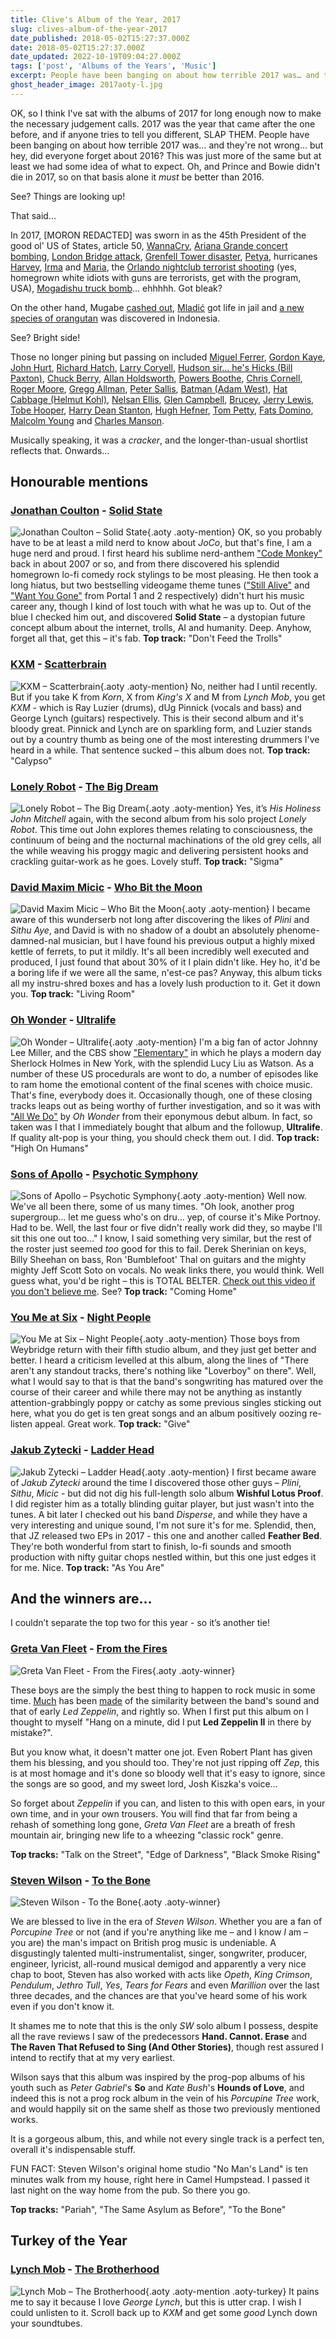 ```yaml
---
title: Clive's Album of the Year, 2017
slug: clives-album-of-the-year-2017
date_published: 2018-05-02T15:27:37.000Z
date: 2018-05-02T15:27:37.000Z
date_updated: 2022-10-19T09:04:27.000Z
tags: ['post', 'Albums of the Years', 'Music']
excerpt: People have been banging on about how terrible 2017 was… and they're not wrong… but hey, did everyone forget about 2016?
ghost_header_image: 2017aoty-l.jpg
---
```


OK, so I think I've sat with the albums of 2017 for long enough now to make the necessary judgement calls. 2017 was the year that came after the one before, and if anyone tries to tell you different, SLAP THEM. People have been banging on about how terrible 2017 was… and they're not wrong… but hey, did everyone forget about 2016? This was just more of the same but at least we had some idea of what to expect. Oh, and Prince and Bowie didn't die in 2017, so on that basis alone it *must* be better than 2016.

See? Things are looking up!

That said…

In 2017, [MORON REDACTED] was sworn in as the 45th President of the good ol' US of States, article 50, [WannaCry](https://en.wikipedia.org/wiki/WannaCry_ransomware_attack), [Ariana Grande concert bombing](https://en.wikipedia.org/wiki/Manchester_Arena_bombing), [London Bridge attack](https://en.wikipedia.org/wiki/June_2017_London_Bridge_attack), [Grenfell Tower disaster](https://en.wikipedia.org/wiki/Grenfell_Tower_fire), [Petya](https://en.wikipedia.org/wiki/Petya_(malware)), hurricanes [Harvey](https://en.wikipedia.org/wiki/Hurricane_Harvey), [Irma](https://en.wikipedia.org/wiki/Hurricane_Irma) and [Maria](https://en.wikipedia.org/wiki/Hurricane_Maria), the [Orlando nightclub terrorist shooting](https://en.wikipedia.org/wiki/2016_Orlando_nightclub_shooting) (yes, homegrown white idiots with guns are terrorists, get with the program, USA), [Mogadishu truck bomb](https://en.wikipedia.org/wiki/14_October_2017_Mogadishu_bombings)… ehhhhh. Got bleak?

On the other hand, Mugabe [cashed out](https://en.wikipedia.org/wiki/2017_Zimbabwean_coup_d%27%C3%A9tat), [Mladić](https://en.wikipedia.org/wiki/Ratko_Mladi%C4%87) got life in jail and [a new species of orangutan](https://en.wikipedia.org/wiki/Tapanuli_orangutan) was discovered in Indonesia.

See? Bright side!

Those no longer pining but passing on included [Miguel Ferrer](https://en.wikipedia.org/wiki/Miguel_Ferrer), [Gordon Kaye](https://en.wikipedia.org/wiki/Gorden_Kaye), [John Hurt](https://en.wikipedia.org/wiki/John_Hurt), [Richard Hatch](https://en.wikipedia.org/wiki/Richard_Hatch_(actor)), [Larry Coryell](https://en.wikipedia.org/wiki/Larry_Coryell), [Hudson sir… he's Hicks (Bill Paxton)](https://en.wikipedia.org/wiki/Bill_Paxton), [Chuck Berry](https://en.wikipedia.org/wiki/Chuck_Berry), [Allan Holdsworth](https://en.wikipedia.org/wiki/Allan_Holdsworth), [Powers Boothe](https://en.wikipedia.org/wiki/Powers_Boothe), [Chris Cornell](https://en.wikipedia.org/wiki/Chris_Cornell), [Roger Moore](https://en.wikipedia.org/wiki/Roger_Moore), [Gregg Allman](https://en.wikipedia.org/wiki/Gregg_Allman), [Peter Sallis](https://en.wikipedia.org/wiki/Peter_Sallis), [Batman (Adam West)](https://en.wikipedia.org/wiki/Adam_West), [Hat Cabbage (Helmut Kohl)](https://en.wikipedia.org/wiki/Helmut_Kohl), [Nelsan Ellis](https://en.wikipedia.org/wiki/Nelsan_Ellis), [Glen Campbell](https://en.wikipedia.org/wiki/Glen_Campbell), [Brucey](https://en.wikipedia.org/wiki/Bruce_Forsyth), [Jerry Lewis](https://en.wikipedia.org/wiki/Jerry_Lewis), [Tobe Hooper](https://en.wikipedia.org/wiki/Tobe_Hooper), [Harry Dean Stanton](https://en.wikipedia.org/wiki/Harry_Dean_Stanton), [Hugh Hefner](https://en.wikipedia.org/wiki/Hugh_Hefner), [Tom Petty](https://en.wikipedia.org/wiki/Tom_Petty), [Fats Domino](https://en.wikipedia.org/wiki/Fats_Domino), [Malcolm Young](https://en.wikipedia.org/wiki/Malcolm_Young) and [Charles Manson](https://en.wikipedia.org/wiki/Charles_Manson).

Musically speaking, it was a *cracker*, and the longer-than-usual shortlist reflects that. Onwards…

## Honourable mentions

### [Jonathan Coulton](https://www.jonathancoulton.com/) - [Solid State](http://solidstate.jonathancoulton.com/)

![Jonathan Coulton – Solid State](/public/images/2020/05/jonathan-coulton_solid-state.jpeg){.aoty .aoty-mention} OK, so you probably have to be at least a mild nerd to know about *JoCo*, but that's fine, I am a huge nerd and proud. I first heard his sublime nerd-anthem ["Code Monkey"](https://www.youtube.com/watch?v=v4Wy7gRGgeA) back in about 2007 or so, and from there discovered his splendid homegrown lo-fi comedy rock stylings to be most pleasing. He then took a long hiatus, but two bestselling videogame theme tunes (["Still Alive"](https://www.youtube.com/watch?v=Y6ljFaKRTrI) and ["Want You Gone"](https://www.youtube.com/watch?v=dVVZaZ8yO6o) from Portal 1 and 2 respectively) didn't hurt his music career any, though I kind of lost touch with what he was up to. Out of the blue I checked him out, and discovered **Solid State** – a dystopian future concept album about the internet, trolls, AI and humanity. Deep. Anyhow, forget all that, get this – it's fab. **Top track:** "Don't Feed the Trolls"

### [KXM](https://www.ratpakrecordsamerica.com/kxm) - [Scatterbrain](https://www.amazon.co.uk/Scatterbrain-KXM/dp/B01N0ZKP1K/)

![KXM – Scatterbrain](/public/images/2020/05/kxm_scatterbrain.jpeg){.aoty .aoty-mention} No, neither had I until recently. But if you take K from *Korn*, X from *King's X* and M from *Lynch Mob*, you get *KXM* - which is Ray Luzier (drums), dUg Pinnick (vocals and bass) and George Lynch (guitars) respectively. This is their second album and it's bloody great. Pinnick and Lynch are on sparkling form, and Luzier stands out by a country thumb as being one of the most interesting drummers I've heard in a while. That sentence sucked – this album does not. **Top track:** "Calypso"

### [Lonely Robot](http://johnmitchellhq.com/lonely-robot/) - [The Big Dream](https://www.amazon.co.uk/Big-Dream-Lonely-Robot/dp/B06XGW8D6S/)

![Lonely Robot – The Big Dream](/public/images/2020/05/lonely-robot_the-big-dream.jpeg){.aoty .aoty-mention} Yes, it’s *His Holiness John Mitchell* again, with the second album from his solo project *Lonely Robot*. This time out John explores themes relating to consciousness, the continuum of being and the nocturnal machinations of the old grey cells, all the while weaving his proggy magic and delivering persistent hooks and crackling guitar-work as he goes. Lovely stuff. **Top track:** "Sigma"

### [David Maxim Micic](https://davidmaximmicic.bandcamp.com/) - [Who Bit the Moon](https://davidmaximmicic.bandcamp.com/album/who-bit-the-moon)

![David Maxim Micic – Who Bit the Moon](/public/images/2020/05/david-maxim-micic_who-bit-the-moon.jpeg){.aoty .aoty-mention} I became aware of this wunderserb not long after discovering the likes of *Plini* and *Sithu Aye*, and David is with no shadow of a doubt an absolutely phenome-damned-nal musician, but I have found his previous output a highly mixed kettle of ferrets, to put it mildly. It's all been incredibly well executed and produced, I just found that about 30% of it I plain didn't like. Hey ho, it'd be a boring life if we were all the same, n'est-ce pas? Anyway, this album ticks all my instru-shred boxes and has a lovely lush production to it. Get it down you. **Top track:** "Living Room"

### [Oh Wonder](http://ohwondermusic.com/) - [Ultralife](https://www.amazon.co.uk/Ultralife-Oh-Wonder/dp/B06XY9V815/)

![Oh Wonder – Ultralife](/public/images/2020/05/oh-wonder_ultralife.jpeg){.aoty .aoty-mention} I'm a big fan of actor Johnny Lee Miller, and the CBS show ["Elementary"](https://en.wikipedia.org/wiki/Elementary_(TV_series)) in which he plays a modern day Sherlock Holmes in New York, with the splendid Lucy Liu as Watson. As a number of these US procedurals are wont to do, a number of episodes like to ram home the emotional content of the final scenes with choice music. That's fine, everybody does it. Occasionally though, one of these closing tracks leaps out as being worthy of further investigation, and so it was with ["All We Do"](https://www.youtube.com/watch?v=zyyJF_rbaqg) by *Oh Wonder* from their eponymous debut album. In fact, so taken was I that I immediately bought that album and the followup, **Ultralife**. If quality alt-pop is your thing, you should check them out. I did. **Top track:** "High On Humans"

### [Sons of Apollo](https://www.sonsofapollo.com/) - [Psychotic Symphony](https://www.amazon.co.uk/Psychotic-Symphony-Sons-Apollo/dp/B074KW3J7T/)

![Sons of Apollo – Psychotic Symphony](/public/images/2020/05/sons-of-apollo_psychotic-symphony.jpeg){.aoty .aoty-mention} Well now. We've all been there, some of us many times. "Oh look, another prog supergroup… let me guess who's on dru… yep, of course it's Mike Portnoy. Had to be. Well, the last four or five didn't really work did they, so maybe I'll sit this one out too…" I know, I said something very similar, but the rest of the roster just seemed *too* good for this to fail. Derek Sherinian on keys, Billy Sheehan on bass, Ron 'Bumblefoot' Thal on guitars and the mighty mighty Jeff Scott Soto on vocals. No weak links there, you would think. Well guess what, you'd be right – this is TOTAL BELTER. [Check out this video if you don't believe me](https://www.youtube.com/watch?v=_O8VZgL_9IQ). See? **Top track:** "Coming Home"

### [You Me at Six](http://www.youmeatsix.co.uk/) - [Night People](https://www.amazon.co.uk/Night-People-You-Me-Six/dp/B01KLERI2C/)

![You Me at Six – Night People](/public/images/2020/05/you-me-at-six_night-people.jpeg){.aoty .aoty-mention} Those boys from Weybridge return with their fifth studio album, and they just get better and better. I heard a criticism levelled at this album, along the lines of "There aren't any standout tracks, there's nothing like "Loverboy" on there". Well, what I would say to that is that the band's songwriting has matured over the course of their career and while there may not be anything as instantly attention-grabbingly poppy or catchy as some previous singles sticking out here, what you do get is ten great songs and an album positively oozing re-listen appeal. Great work. **Top track:** "Give"

### [Jakub Zytecki](https://jakubzytecki.bandcamp.com/) - [Ladder Head](https://jakubzytecki.bandcamp.com/album/ladder-head-ep)

![Jakub Zytecki – Ladder Head](/public/images/2020/05/jakub-zytecki_ladder-head.jpeg){.aoty .aoty-mention} I first became aware of *Jakub Zytecki* around the time I discovered those other guys – *Plini*, *Sithu*, *Micic* - but did not dig his full-length solo album **Wishful Lotus Proof**. I did register him as a totally blinding guitar player, but just wasn't into the tunes. A bit later I checked out his band *Disperse*, and while they have a very interesting and unique sound, I'm not sure it's for me. Splendid, then, that JZ released two EPs in 2017 - this one and another called **Feather Bed**. They're both wonderful from start to finish, lo-fi sounds and smooth production with nifty guitar chops nestled within, but this one just edges it for me. Nice. **Top track:** "As You Are"

## And the winners are…

I couldn’t separate the top two for this year - so it’s another tie!

### [Greta Van Fleet](http://gretavanfleet.com/) - [From the Fires](https://www.amazon.co.uk/Fires-Greta-Van-Fleet/dp/B076JPC2Y9/)

![Greta Van Fleet - From the Fires](/public/images/2018/03/fromthefires.jpg){.aoty .aoty-winner}

These boys are the simply the best thing to happen to rock music in some time. [Much](https://www.freep.com/story/entertainment/music/2018/03/31/robert-plant-greta-van-fleet-led-zeppelin/475696002/) has been [made](https://www.rollingstone.com/music/features/greta-van-fleet-on-led-zeppelin-influence-blues-roots-w515153) of the similarity between the band's sound and that of early *Led Zeppelin*, and rightly so. When I first put this album on I thought to myself "Hang on a minute, did I put **Led Zeppelin II** in there by mistake?".

But you know what, it doesn't matter one jot. Even Robert Plant has given them his blessing, and you should too. They're not just ripping off *Zep*, this is at most homage and it's done so bloody well that it's easy to ignore, since the songs are so good, and my sweet lord, Josh Kiszka's voice…

So forget about *Zeppelin* if you can, and listen to this with open ears, in your own time, and in your own trousers. You will find that far from being a rehash of something long gone, *Greta Van Fleet* are a breath of fresh mountain air, bringing new life to a wheezing "classic rock" genre.

**Top tracks:** "Talk on the Street", "Edge of Darkness", "Black Smoke Rising"

### [Steven Wilson](http://stevenwilsonhq.com/) - [To the Bone](https://www.amazon.co.uk/Bone-Steven-Wilson/dp/B072HR5LTT/)

![Steven Wilson - To the Bone](/public/images/2018/03/tothebone.jpg){.aoty .aoty-winner}

We are blessed to live in the era of *Steven Wilson*. Whether you are a fan of *Porcupine Tree* or not (and if you're anything like me – and I know *I* am – you are) the man's impact on British prog music is undeniable. A disgustingly talented multi-instrumentalist, singer, songwriter, producer, engineer, lyricist, all-round musical demigod and apparently a very nice chap to boot, Steven has also worked with acts like *Opeth*, *King Crimson*, *Pendulum*, *Jethro Tull*, *Yes*, *Tears for Fears* and even *Marillion* over the last three decades, and the chances are that you've heard some of his work even if you don't know it.

It shames me to note that this is the only *SW* solo album I possess, despite all the rave reviews I saw of the predecessors **Hand. Cannot. Erase** and **The Raven That Refused to Sing (And Other Stories)**, though rest assured I intend to rectify that at my very earliest.

Wilson says that this album was inspired by the prog-pop albums of his youth such as *Peter Gabriel*'s **So** and *Kate Bush*'s **Hounds of Love**, and indeed this is not a prog rock album in the vein of his *Porcupine Tree* work, and would happily sit on the same shelf as those two previously mentioned works.

It is a gorgeous album, this, and while not every single track is a perfect ten, overall it's indispensable stuff.

FUN FACT: Steven Wilson's original home studio "No Man's Land" is ten minutes walk from my house, right here in Camel Humpstead. I passed it last night on the way home from the pub. So there you go.

**Top tracks:** "Pariah", "The Same Asylum as Before", "To the Bone"

## Turkey of the Year

### [Lynch Mob](https://www.ratpakrecordsamerica.com/lynchmob) - [The Brotherhood](https://www.amazon.co.uk/Brotherhood-Lynch-Mob/dp/B073ZKTPG2/)

![Lynch Mob – The Brotherhood](/public/images/2021/09/lynchmob-thebrotherhood.jpg){.aoty .aoty-mention .aoty-turkey} It pains me to say it because I love *George Lynch*, but this is utter crap. I wish I could unlisten to it. Scroll back up to *KXM* and get some *good* Lynch down your soundtubes.
